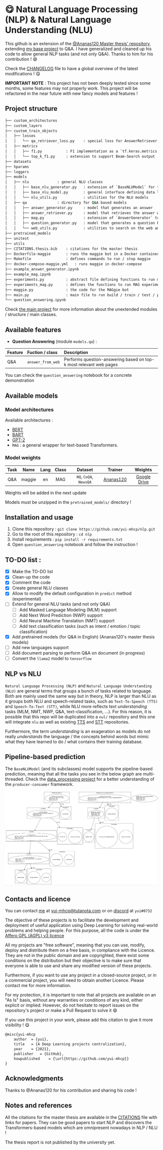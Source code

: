 # :yum: Natural Language Processing (NLP) & Natural Language Understanding (NLU)

This github is an extension of the [@Ananas120 Master thesis' repository](https://github.com/Ananas120/mag), extending [my base project](https://github.com/yui-mhcp/base_dl_project) to Q&A. I have generalized and cleaned up his code to allow general NLP tasks (and not only Q&A). Thanks to him for his contribution ! :smile:

Check the [CHANGELOG](https://github.com/yui-mhcp/yui-mhcp/blob/main/CHANGELOG.md) file to have a global overview of the latest modifications ! :yum:

**IMPORTANT NOTE** : This project has not been deeply tested since some months, some features may not properly work. This project will be refactored in the near future with new fancy models and features !

## Project structure

```bash
├── custom_architectures
├── custom_layers
├── custom_train_objects
│   ├── losses
│   │   └── qa_retriever_loss.py    : special loss for AnswerRetriever model
│   ├── metrics
│   │   ├── f1.py           : F1 implementation as a `tf.keras.metrics.Metric` class
│   │   └── top_k_f1.py     : extension to support Beam-Search output
├── datasets
├── hparams
├── loggers
├── models
│   ├── nlu             : general NLU classes
│   │   ├── base_nlu_generator.py   : extension of `BaseNLUModel` for text-generative models
│   │   ├── base_nlu_model.py       : general interface defining data loading for text-based models
│   │   └── nlu_utils.py            : utilities for the NLU models
│   ├── qa              : directory for Q&A based models
│   │   ├── answer_generator.py     : model that generates an answer
│   │   ├── answer_retriever.py     : model that retrieves the answer within the context
│   │   ├── mag.py                  : extension of `AnswerGenerator` to support MAG-style
│   │   ├── question_generator.py   : model that generates a question based on an answer
│   │   └── web_utils.py            : utilities to search on the web and parse results (for Q&A inputs)
├── pretrained_models
├── unitest
├── utils
├── CITATIONS.thesis.bib    : citations for the master thesis
├── Dockerfile-maggie       : runs the maggie bot in a Docker container
├── Makefile                : defines commands to run / stop maggie
├── docker-compose-maggie.yml   : runs maggie in docker-compose
├── example_answer_generator.ipynb
├── example_mag.ipynb
├── experiments.py          : abstract file defining functions to run multiple experiments
├── experiments_mag.py      : defines the functions to run MAG experiments
├── maggie.py               : the code for the MAGgie bot
├── main.py                 : main file to run build / train / test / predict command-line
└── question_answering.ipynb
```

Check [the main project](https://github.com/yui-mhcp/base_dl_project) for more information about the unextended modules / structure / main classes. 


## Available features

- **Question Answering** (module `models.qa`) :

| Feature   | Fuction / class   | Description |
| :-------- | :---------------- | :---------- |
| Q&A       | `answer_from_web` | Performs question-answering based on top-k most relevant web pages |

You can check the `question_answering` notebook for a concrete demonstration

## Available models

### Model architectures

Available architectures :
- [BERT](http://arxiv.org/abs/1810.04805)
- [BART](https://aclanthology.org/2020.acl-main.703)
- [GPT-2](https://d4mucfpksywv.cloudfront.net/better-language-models/language-models.pdf)
- `MAG`     : a general wrapper for text-based Transformers. 


### Model weights

| Task      | Name      | Lang  | Class | Dataset   | Trainer   | Weights   |
| :-------: | :-------: | :---: | :---: | :-------: | :-------: | :-------: |
| Q&A       | maggie    | en    | MAG   | `NQ`, `CoQA`, `NewsQA`| [Ananas120](https://github.com/Ananas120) | [Google Drive](https://drive.google.com/file/d/1koG-UMMz8557zjkifTCpQMBgWVCqr1XS/view?usp=sharing)  |

Weights will be added in the next update

Models must be unzipped in the `pretrained_models/` directory !

## Installation and usage

1. Clone this repository : `git clone https://github.com/yui-mhcp/nlp.git`
2. Go to the root of this repository : `cd nlp`
3. Install requirements : `pip install -r requirements.txt`
4. Open `question_answering` notebook and follow the instruction !

## TO-DO list :

- [x] Make the TO-DO list
- [x] Clean-up the code
- [x] Comment the code
- [x] Create general NLU classes
- [x] Allow to modify the default configuration in `predict` method (experimental)
- [ ] Extend for general NLU tasks (and not only Q&A)
    - [ ] Add Masked Language Modeling (MLM) support
    - [ ] Add Next Word Prediction (NWP) support
    - [ ] Add Neural Machine Translation (NMT) support
    - [ ] Add text classification tasks (such as intent / emotion / topic classification)
- [x] Add pretrained models (for Q&A in English) (Ananas120's master thesis models)
- [ ] Add new languages support
- [ ] Add document parsing to perform Q&A on document (in progress)
- [ ] Convert the `llama2` model to `tensorflow`

## NLP vs NLU

`Natural Language Processing (NLP)` and `Natural Language Understanding (NLU)` are general terms that groups a bunch of tasks related to language. Both are mainly used the same way but in theory, NLP is larger than NLU as it groups both NLU and speech-related tasks, such as `Text-To-Speech (TTS)` and `Speech-To-Text (STT)`, while NLU more reflects text *understanding* tasks (MLM, NMT, NWP, Q&A, text-classification, ...). 
For this reason, it is possible that this repo will be duplicated into a `nul/` repository and this one will integrate `nlu` as well as existing [TTS](https://github.com/yui-mhcp/text_to_speech) and [STT](https://github.com/yui-mhcp/speech_to_text) repositories. 

Furthermore, the term *understanding* is an exageration as models do not really *understands* the language / the concepts behind words but mimic what they have learned to do / what contains their training database. 

## Pipeline-based prediction

The `BaseNLUModel` (and its subclasses) model supports the pipeline-based prediction, meaning that all the tasks you see in the below graph are multi-threaded. Check the [data_processing project](https://github.com/yui-mhcp/data_processing) for a better understanding of the `producer-consumer` framework. 

![NLP pipelinepipeline](nlp_pipeline.jpg)

## Contacts and licence

You can contact [me](https://github.com/yui-mhcp) at yui-mhcp@tutanota.com or on [discord](https://discord.com) at `yui#0732`

The objective of these projects is to facilitate the development and deployment of useful application using Deep Learning for solving real-world problems and helping people. 
For this purpose, all the code is under the [Affero GPL (AGPL) v3 licence](LICENCE)

All my projects are "free software", meaning that you can use, modify, deploy and distribute them on a free basis, in compliance with the Licence. They are not in the public domain and are copyrighted, there exist some conditions on the distribution but their objective is to make sure that everyone is able to use and share any modified version of these projects. 

Furthermore, if you want to use any project in a closed-source project, or in a commercial project, you will need to obtain another Licence. Please contact me for more information. 

For my protection, it is important to note that all projects are available on an "As Is" basis, without any warranties or conditions of any kind, either explicit or implied. However, do not hesitate to report issues on the repository's project or make a Pull Request to solve it :smile: 

If you use this project in your work, please add this citation to give it more visibility ! :yum:

```
@misc{yui-mhcp
    author  = {yui},
    title   = {A Deep Learning projects centralization},
    year    = {2021},
    publisher   = {GitHub},
    howpublished    = {\url{https://github.com/yui-mhcp}}
}
```

## Acknowledgments

Thanks to @Ananas120 for his contribution and sharing his code ! 

## Notes and references

All the citations for the master thesis are available in the [CITATIONS](CITATIONS.thesis.bib) file with links for papers. They can be good papers to start NLP and discovers the Transformers-based models which are omnipresent nowadays in NLP /  NLU !

The thesis report is not published by the university yet. 

